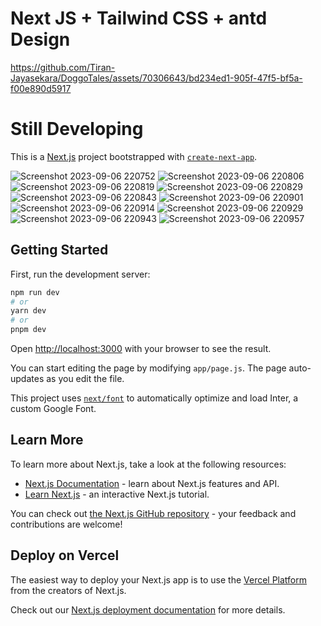 # Next JS + Tailwind CSS + antd Design

https://github.com/Tiran-Jayasekara/DoggoTales/assets/70306643/bd234ed1-905f-47f5-bf5a-f00e890d5917

# Still Developing

This is a [Next.js](https://nextjs.org/) project bootstrapped with [`create-next-app`](https://github.com/vercel/next.js/tree/canary/packages/create-next-app).

![Screenshot 2023-09-06 220752](https://github.com/Tiran-Jayasekara/DoggoTales/assets/70306643/ee0241a3-891a-47b6-9a11-53345d850f2e)
![Screenshot 2023-09-06 220806](https://github.com/Tiran-Jayasekara/DoggoTales/assets/70306643/bceccefa-5033-4045-b5a5-a51d31c16ec6)
![Screenshot 2023-09-06 220819](https://github.com/Tiran-Jayasekara/DoggoTales/assets/70306643/0e6112a2-63d1-41a5-8380-aac9bc64be55)
![Screenshot 2023-09-06 220829](https://github.com/Tiran-Jayasekara/DoggoTales/assets/70306643/22e54946-5b75-4496-a66d-155054ef3e69)
![Screenshot 2023-09-06 220843](https://github.com/Tiran-Jayasekara/DoggoTales/assets/70306643/3a55839d-c5b2-4742-b988-718a18205c2b)
![Screenshot 2023-09-06 220901](https://github.com/Tiran-Jayasekara/DoggoTales/assets/70306643/86a8ab5d-4276-49a7-aebc-af357743b08e)
![Screenshot 2023-09-06 220914](https://github.com/Tiran-Jayasekara/DoggoTales/assets/70306643/17c7a404-7d03-4ded-8c4a-627bb85f76ad)
![Screenshot 2023-09-06 220929](https://github.com/Tiran-Jayasekara/DoggoTales/assets/70306643/e18d2a2c-1d98-478c-9b1c-f63f3bd446f7)
![Screenshot 2023-09-06 220943](https://github.com/Tiran-Jayasekara/DoggoTales/assets/70306643/83e47920-b6e1-4772-98dc-d70f4b2ac015)
![Screenshot 2023-09-06 220957](https://github.com/Tiran-Jayasekara/DoggoTales/assets/70306643/b7460eaf-a4c9-42a6-b803-7cf88dc69cc1)



## Getting Started

First, run the development server:

```bash
npm run dev
# or
yarn dev
# or
pnpm dev
```

Open [http://localhost:3000](http://localhost:3000) with your browser to see the result.

You can start editing the page by modifying `app/page.js`. The page auto-updates as you edit the file.

This project uses [`next/font`](https://nextjs.org/docs/basic-features/font-optimization) to automatically optimize and load Inter, a custom Google Font.

## Learn More

To learn more about Next.js, take a look at the following resources:

- [Next.js Documentation](https://nextjs.org/docs) - learn about Next.js features and API.
- [Learn Next.js](https://nextjs.org/learn) - an interactive Next.js tutorial.

You can check out [the Next.js GitHub repository](https://github.com/vercel/next.js/) - your feedback and contributions are welcome!

## Deploy on Vercel

The easiest way to deploy your Next.js app is to use the [Vercel Platform](https://vercel.com/new?utm_medium=default-template&filter=next.js&utm_source=create-next-app&utm_campaign=create-next-app-readme) from the creators of Next.js.

Check out our [Next.js deployment documentation](https://nextjs.org/docs/deployment) for more details.
